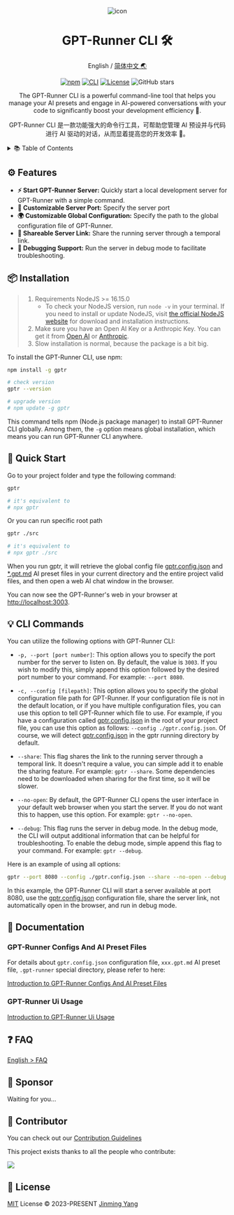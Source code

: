 <div align="center">
<img src="https://github.com/nicepkg/vr360/assets/35005637/102953c3-e804-46db-b0b3-acc26a8d37da" alt="icon"/>

<h1 align="center">GPT-Runner CLI 🛠️</h1>

English / [简体中文 🌏](https://github.com/nicepkg/gpt-runner/tree/main/packages/gpt-runner-cli/README_CN.md)

[![npm](https://img.shields.io/npm/v/@nicepkg/gpt-runner-cli.svg)](https://www.npmjs.com/package/@nicepkg/gpt-runner-cli)
[![CLI](https://img.shields.io/badge/CLI-Node.js-green?logo=node.js)](https://github.com/nicepkg/gpt-runner/tree/main/packages/gpt-runner-cli/)
[![License](https://img.shields.io/github/license/nicepkg/gpt-runner)](https://github.com/nicepkg/gpt-runner/blob/main/LICENSE)
![GitHub stars](https://img.shields.io/github/stars/nicepkg/gpt-runner?style=social)

The GPT-Runner CLI is a powerful command-line tool that helps you manage your AI presets and engage in AI-powered conversations with your code to significantly boost your development efficiency 💪.

GPT-Runner CLI 是一款功能强大的命令行工具，可帮助您管理 AI 预设并与代码进行 AI 驱动的对话，从而显着提高您的开发效率 💪。

</div>

<details>
<summary> 📚 Table of Contents</summary><br>

- [⚙️ Features](#️-features)
- [📦 Installation](#-installation)
- [🚀 Quick Start](#-quick-start)
- [💡 CLI Commands](#-cli-commands)
- [📖 Documentation](#-documentation)
  - [GPT-Runner Configs And AI Preset Files](#gpt-runner-configs-and-ai-preset-files)
  - [GPT-Runner Ui Usage](#gpt-runner-ui-usage)
- [❓ FAQ](#-faq)
- [💖 Sponsor](#-sponsor)
- [🤝 Contributor](#-contributor)
- [📜 License](#-license)

<br></details>

## ⚙️ Features

- **⚡ Start GPT-Runner Server:** Quickly start a local development server for GPT-Runner with a simple command.
- **🔧 Customizable Server Port:** Specify the server port
- **🌍 Customizable Global Configuration:** Specify the path to the global configuration file of GPT-Runner.
- **🔄 Shareable Server Link:** Share the running server through a temporal link.
- **🐞 Debugging Support:** Run the server in debug mode to facilitate troubleshooting.

## 📦 Installation


> 1. Requirements NodeJS >= 16.15.0
>     - To check your NodeJS version, run `node -v` in your terminal. If you need to install or update NodeJS, visit [the official NodeJS website](https://nodejs.org/) for download and installation instructions.
> 2. Make sure you have an Open AI Key or a Anthropic Key. You can get it from [Open AI](https://platform.openai.com/account/api-keys) or [Anthropic](https://www.anthropic.com/).
> 3. Slow installation is normal, because the package is a bit big.

To install the GPT-Runner CLI, use npm:

```bash
npm install -g gptr

# check version
gptr --version

# upgrade version
# npm update -g gptr
```

This command tells npm (Node.js package manager) to install GPT-Runner CLI globally. Among them, the `-g` option means global installation, which means you can run GPT-Runner CLI anywhere.

## 🚀 Quick Start

Go to your project folder and type the following command:

```bash
gptr

# it's equivalent to
# npx gptr
```

Or you can run specific root path

```bash
gptr ./src

# it's equivalent to
# npx gptr ./src
```

When you run gptr, it will retrieve the global config file [gptr.config.json](https://github.com/nicepkg/gpt-runner/tree/main/docs/examples/gptr.config.json) and [*.gpt.md](https://github.com/nicepkg/gpt-runner/tree/main/docs/examples/example-en.gpt.md) AI preset files in your current directory and the entire project valid files, and then open a web AI chat window in the browser.

You can now see the GPT-Runner's web in your browser at [http://localhost:3003](http://localhost:3003).

## 💡 CLI Commands

You can utilize the following options with GPT-Runner CLI:

- `-p, --port [port number]`: This option allows you to specify the port number for the server to listen on. By default, the value is `3003`. If you wish to modify this, simply append this option followed by the desired port number to your command. For example: `--port 8080`.

- `-c, --config [filepath]`: This option allows you to specify the global configuration file path for GPT-Runner. If your configuration file is not in the default location, or if you have multiple configuration files, you can use this option to tell GPT-Runner which file to use. For example, if you have a configuration called [gptr.config.json](https://github.com/nicepkg/gpt-runner/tree/main/docs/examples/gptr.config.json) in the root of your project file, you can use this option as follows: `--config ./gptr.config.json`. Of course, we will detect [gptr.config.json](https://github.com/nicepkg/gpt-runner/tree/main/docs/examples/gptr.config.json) in the gptr running directory by default.

- `--share`: This flag shares the link to the running server through a temporal link. It doesn't require a value, you can simple add it to enable the sharing feature. For example: `gptr --share`. Some dependencies need to be downloaded when sharing for the first time, so it will be slower.

- `--no-open`: By default, the GPT-Runner CLI opens the user interface in your default web browser when you start the server. If you do not want this to happen, use this option. For example: `gptr --no-open`.

- `--debug`: This flag runs the server in debug mode. In the debug mode, the CLI will output additional information that can be helpful for troubleshooting. To enable the debug mode, simple append this flag to your command. For example: `gptr --debug`.

Here is an example of using all options:

```bash
gptr --port 8080 --config ./gptr.config.json --share --no-open --debug
```

In this example, the GPT-Runner CLI will start a server available at port 8080, use the [gptr.config.json](https://github.com/nicepkg/gpt-runner/tree/main/docs/examples/gptr.config.json) configuration file, share the server link, not automatically open in the browser, and run in debug mode.


## 📖 Documentation

### GPT-Runner Configs And AI Preset Files

For details about `gptr.config.json` configuration file, `xxx.gpt.md` AI preset file, `.gpt-runner` special directory, please refer to here:

[Introduction to GPT-Runner Configs And AI Preset Files](https://github.com/nicepkg/gpt-runner/blob/main/docs/gpt-config.en.md)

### GPT-Runner Ui Usage

[Introduction to GPT-Runner Ui Usage](https://github.com/nicepkg/gpt-runner/blob/main/docs/ui-usage.en.md)

  
## ❓ FAQ

[English > FAQ](https://github.com/nicepkg/gpt-runner/tree/main/docs/faq.en.md)

## 💖 Sponsor

Waiting for you...

## 🤝 Contributor

You can check out our [Contribution Guidelines](https://github.com/nicepkg/gpt-runner/tree/main/CONTRIBUTING.md)

This project exists thanks to all the people who contribute:

<a href="https://github.com/nicepkg/gpt-runner/graphs/contributors">
  <img src="https://contrib.rocks/image?repo=nicepkg/gpt-runner" />
</a>

## 📜 License

[MIT](https://github.com/nicepkg/gpt-runner/tree/main/LICENSE) License &copy; 2023-PRESENT [Jinming Yang](https://github.com/2214962083)
